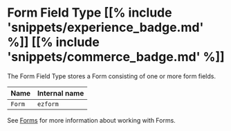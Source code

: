 # Form Field Type [[% include 'snippets/experience_badge.md' %]] [[% include 'snippets/commerce_badge.md' %]]

The Form Field Type stores a Form consisting of one or more form fields.

| Name   | Internal name |
|--------|---------------|
| `Form` | `ezform`      |



See [Forms](forms.md) for more information about working with Forms.
